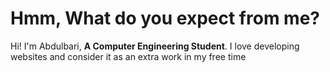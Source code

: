 # Hmm, What do you expect from me?
Hi! I'm Abdulbari, **A Computer Engineering Student**. I love developing websites and consider it as an extra work in my free time

